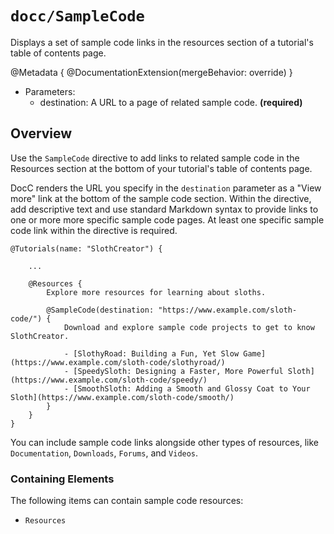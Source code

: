 # ``docc/SampleCode``

Displays a set of sample code links in the resources section of a tutorial's table of contents page.

@Metadata {
    @DocumentationExtension(mergeBehavior: override)
}

- Parameters:
    - destination: A URL to a page of related sample code. **(required)**

## Overview

Use the `SampleCode` directive to add links to related sample code in the Resources section at the bottom of your tutorial's table of contents page.

DocC renders the URL you specify in the `destination` parameter as a "View more" link at the bottom of the sample code section. Within the directive, add descriptive text and use standard Markdown syntax to provide links to one or more more specific sample code pages. At least one specific sample code link within the directive is required.

```
@Tutorials(name: "SlothCreator") {
    
    ...
    
    @Resources {
        Explore more resources for learning about sloths.

        @SampleCode(destination: "https://www.example.com/sloth-code/") {
            Download and explore sample code projects to get to know SlothCreator.

            - [SlothyRoad: Building a Fun, Yet Slow Game](https://www.example.com/sloth-code/slothyroad/)
            - [SpeedySloth: Designing a Faster, More Powerful Sloth](https://www.example.com/sloth-code/speedy/)
            - [SmoothSloth: Adding a Smooth and Glossy Coat to Your Sloth](https://www.example.com/sloth-code/smooth/)
        }
    }
}
````

You can include sample code links alongside other types of resources, like ``Documentation``,  ``Downloads``, ``Forums``, and ``Videos``.

### Containing Elements

The following items can contain sample code resources:

* ``Resources``

<!-- Copyright (c) 2021 Apple Inc and the Swift Project authors. All Rights Reserved. -->
